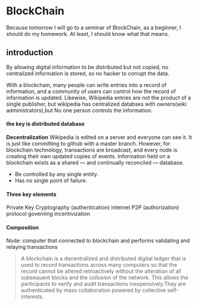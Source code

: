# BlockChain

Because tomorrow I will go to a seminar of BlockChain, as a beginner, I should do my homework. At least, I should know what that means. 

## introduction 
By allowing digital information to be distributed but not copied, no centralized information is stored, so no hacker to corrupt the data. 

With a blockchain, many people can write entries into a record of information, and a community of users can control how the record of information is updated. Likewise, Wikipedia entries are not the product of a single publisher, but wikipedia has centralized databses with owners(wiki administrators),but No one person controls the information. 

#### the key is distributed database 
**Decentralization**
Wikipedia is edited on a server and everyone can see it. It is just like committing to github with a master branch. 
However, for blockchain technology, transactions are broadcast, and every node is creating their own updated copies of events. 
Information held on a blockchain exists as a shared — and continually reconciled — database. 
* Be controlled by any single entity.
* Has no single point of failure.

#### Three key elements 
Private Key Cryptography (authentication)
internet P2P (authorization)
protocol governing incentivization 

#### Composition 
Node: computer that connected to blockchain and performs validating and relaying transactions 
> A blockchain is a decentralized and distributed digital ledger that is used to record transactions across many computers so that the record cannot be altered retroactively without the alteration of all subsequent blocks and the collusion of the network. This allows the participants to verify and audit transactions inexpensively.They are authenticated by mass collaboration powered by collective self-interests.